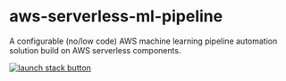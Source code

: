 # aws-serverless-ml-pipeline
A configurable (no/low code) AWS machine learning pipeline automation solution build on AWS serverless components. 

<a href="https://console.aws.amazon.com/cloudformation/home?region=us-west-
2#/stacks/new?stackName=snowflake-notebook&templateURL=https://raw.githubusercontent.com/dylan-tong-aws/aws-serverless-ml-pipeline/master/cf/mlops-cicd.yaml">
![launch stack button](https://s3.amazonaws.com/cloudformation-examples/cloudformation-launch-stack.png)</a>
